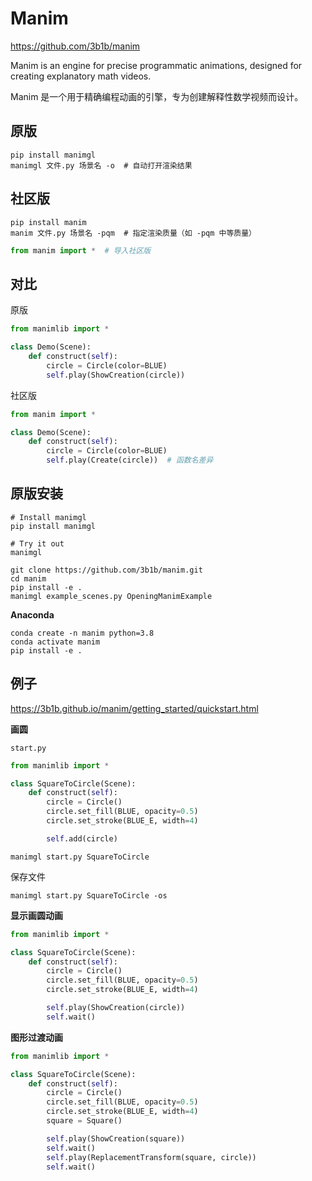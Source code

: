 # Manim

https://github.com/3b1b/manim

Manim is an engine for precise programmatic animations, designed for creating explanatory math videos.

Manim 是一个用于精确编程动画的引擎，专为创建解释性数学视频而设计。

## 原版
```shell
pip install manimgl
manimgl 文件.py 场景名 -o  # 自动打开渲染结果
```

## 社区版
```shell
pip install manim
manim 文件.py 场景名 -pqm  # 指定渲染质量（如 -pqm 中等质量）
```
```python
from manim import *  # 导入社区版
```

## 对比
原版
```python
from manimlib import *

class Demo(Scene):
    def construct(self):
        circle = Circle(color=BLUE)
        self.play(ShowCreation(circle))
```
社区版
```python
from manim import *

class Demo(Scene):
    def construct(self):
        circle = Circle(color=BLUE)
        self.play(Create(circle))  # 函数名差异
```

## 原版安装

```shell
# Install manimgl
pip install manimgl

# Try it out
manimgl

git clone https://github.com/3b1b/manim.git
cd manim
pip install -e .
manimgl example_scenes.py OpeningManimExample
```

**Anaconda**
```shell
conda create -n manim python=3.8
conda activate manim
pip install -e .
```

## 例子

https://3b1b.github.io/manim/getting_started/quickstart.html

**画圆**

`start.py`
```py
from manimlib import *

class SquareToCircle(Scene):
    def construct(self):
        circle = Circle()
        circle.set_fill(BLUE, opacity=0.5)
        circle.set_stroke(BLUE_E, width=4)

        self.add(circle)
```
```shell
manimgl start.py SquareToCircle
```
保存文件
```shell
manimgl start.py SquareToCircle -os
```

**显示画圆动画**

```py
from manimlib import *

class SquareToCircle(Scene):
    def construct(self):
        circle = Circle()
        circle.set_fill(BLUE, opacity=0.5)
        circle.set_stroke(BLUE_E, width=4)

        self.play(ShowCreation(circle))
        self.wait()
```

**图形过渡动画**
```py
from manimlib import *

class SquareToCircle(Scene):
    def construct(self):
        circle = Circle()
        circle.set_fill(BLUE, opacity=0.5)
        circle.set_stroke(BLUE_E, width=4)
        square = Square()

        self.play(ShowCreation(square))
        self.wait()
        self.play(ReplacementTransform(square, circle))
        self.wait()
```

